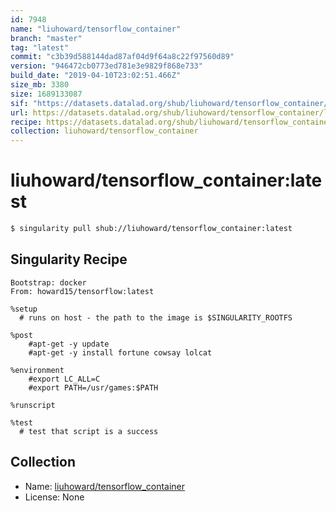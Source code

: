 ```yaml
---
id: 7948
name: "liuhoward/tensorflow_container"
branch: "master"
tag: "latest"
commit: "c3b39d588144dad87af04d9f64a8c22f97560d89"
version: "946472cb0773ed781e3e9829f868e733"
build_date: "2019-04-10T23:02:51.466Z"
size_mb: 3380
size: 1689133087
sif: "https://datasets.datalad.org/shub/liuhoward/tensorflow_container/latest/2019-04-10-c3b39d58-946472cb/946472cb0773ed781e3e9829f868e733.simg"
url: https://datasets.datalad.org/shub/liuhoward/tensorflow_container/latest/2019-04-10-c3b39d58-946472cb/
recipe: https://datasets.datalad.org/shub/liuhoward/tensorflow_container/latest/2019-04-10-c3b39d58-946472cb/Singularity
collection: liuhoward/tensorflow_container
---
```


# liuhoward/tensorflow_container:latest

```bash
$ singularity pull shub://liuhoward/tensorflow_container:latest
```

## Singularity Recipe

```singularity
Bootstrap: docker
From: howard15/tensorflow:latest

%setup
  # runs on host - the path to the image is $SINGULARITY_ROOTFS

%post
    #apt-get -y update
    #apt-get -y install fortune cowsay lolcat

%environment
    #export LC_ALL=C
    #export PATH=/usr/games:$PATH

%runscript

%test
  # test that script is a success
```

## Collection

 - Name: [liuhoward/tensorflow_container](https://github.com/liuhoward/tensorflow_container)
 - License: None

